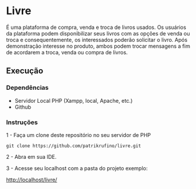 # <b>Livre</b>
É uma plataforma de compra, venda e troca de livros usados. Os usuários da
plataforma podem disponibilizar seus livros com as opções de venda ou troca
e consequentemente, os interessados poderão solicitar o livro. Após demonstração interesse no
produto, ambos podem trocar mensagens a fim de acordarem a troca, venda ou compra de livros.

## Execução

### Dependências

* Servidor Local PHP (Xampp, local, Apache, etc.)
* Github

### Instruções

1 - Faça um clone deste repositório no seu servidor de PHP
```
git clone https://github.com/patrikrufino/livre.git
```

2 - Abra em sua IDE.

3 - Acesse seu localhost com a pasta do projeto exemplo:

[http://localhost/livre/](http://localhost/livre/)
